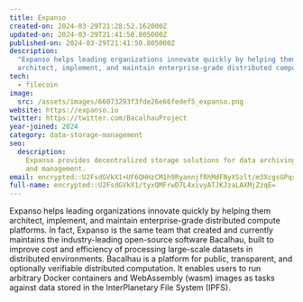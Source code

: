 ```yaml
---
title: Expanso
created-on: 2024-03-29T21:28:52.162000Z
updated-on: 2024-03-29T21:41:50.805000Z
published-on: 2024-03-29T21:41:50.805000Z
description:
  "Expanso helps leading organizations innovate quickly by helping them
  architect, implement, and maintain enterprise-grade distributed compute platforms."
tech:
  - filecoin
image:
  src: /assets/images/66073293f3fde26e66fedef5_expanso.png
website: https://expanso.io
twitter: https://twitter.com/BacalhauProject
year-joined: 2024
category: data-storage-management
seo:
  description:
    Expanso provides decentralized storage solutions for data archiving
    and management.
email: encrypted::U2FsdGVkX1+UF6QHHzCM1h9RyannjfRhMdFNyXSzlt/m3XcgsGPqsJ1gwwe24UVE
full-name: encrypted::U2FsdGVkX1/tyxQMFrwD7L4xivyATJKJzaLAXMjZzqE=
---
```


Expanso helps leading organizations innovate quickly by helping them architect, implement, and maintain enterprise-grade distributed compute platforms. In fact, Expanso is the same team that created and currently maintains the industry-leading open-source software Bacalhau, built to improve cost and efficiency of processing large-scale datasets in distributed environments. Bacalhau is a platform for public, transparent, and optionally verifiable distributed computation. It enables users to run arbitrary Docker containers and WebAssembly (wasm) images as tasks against data stored in the InterPlanetary File System (IPFS).
